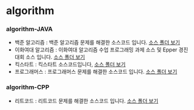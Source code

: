 # algorithm

### algorithm-JAVA

- 백준 알고리즘 : 백준 알고리즘 문제를 해결한 소스코드 입니다. 
  [소스 폴더 보기](./algorithm_JAVA/src/com/jyami/baekjoon)
- 이화여대 알고리즘 : 이화여대 알고리즘 수업 프로그래밍 과제 소스 및 Epper 경진대회 소스 입니다.
  [소스 폴더 보기](./algorithm_JAVA/src/com/jyami/ewhaAlgorithm)
- 킥스타트 : 킥스타트 소스코드입니다,
  [소스 폴더 보기](./algorithm_JAVA/src/com/jyami/kickstart)
- 프로그래머스 : 프로그래머스 문제를 해결한 소스코드 입니다.
  [소스 폴더 보기](./algorithm_JAVA/src/com/jyami/programmers)

### algorithm-CPP

- 리트코드 : 리트코드 문제를 해결한 소스코드 입니다.
  [소스 폴더 보기](./algorithm_CPP/leetcode)

